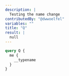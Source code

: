 ```yaml
---
description: |
  Testing the name change
contributedBy: "@dwwoelfel"
variables: ""
title: "Q"
result: |
  null
---
```


```graphql
query Q {
  me {
    __typename
  }
}
```
